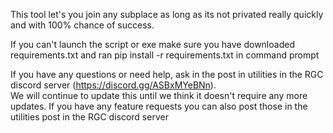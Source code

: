This tool let's you join any subplace as long as its not privated really quickly and with 100% chance of success.

If you can't launch the script or exe make sure you have downloaded requirements.txt and ran pip install -r requirements.txt in command prompt

If you have any questions or need help, ask in the post in utilities in the RGC discord server (https://discord.gg/ASBxMYeBNn).  
We will continue to update this until we think it doesn't require any more updates.
If you have any feature requests you can also post those in the utilities post in the RGC discord server

